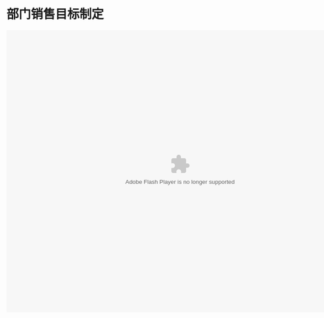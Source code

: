 # 部门销售目标制定

<embed src="http://resource.3cwdb.com/kailong-donghua/bmxsmb.swf" width="800" height="650"  pluginspage="http://www.macromedia.com/go/getflashplayer" 
type="application/x-shockwave-flash" ></embed>
